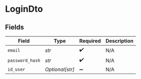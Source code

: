 # LoginDto


## Fields

| Field              | Type               | Required           | Description        |
| ------------------ | ------------------ | ------------------ | ------------------ |
| `email`            | *str*              | :heavy_check_mark: | N/A                |
| `password_hash`    | *str*              | :heavy_check_mark: | N/A                |
| `id_user`          | *Optional[str]*    | :heavy_minus_sign: | N/A                |